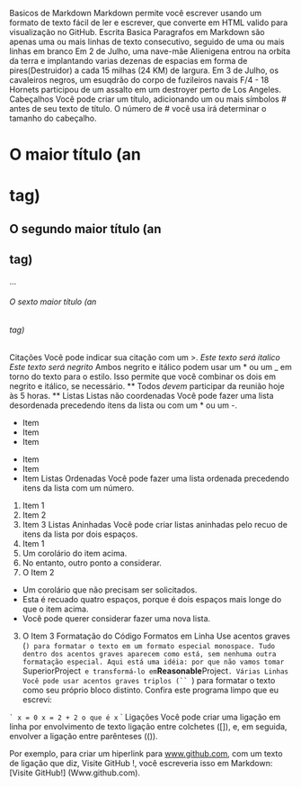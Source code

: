 Basicos de Markdown
Markdown permite você escrever usando um formato de texto fácil de ler e escrever, que converte em HTML valido para visualização no GitHub.
Escrita Basica
Paragrafos em Markdown são apenas uma ou mais linhas de texto consecutivo, seguido de uma ou mais linhas em branco
Em 2 de Julho, uma nave-mãe Alienigena entrou na orbita da terra e implantando varias dezenas de espacias em forma de pires(Destruidor) a cada 15 milhas (24 KM) de largura.
Em 3 de Julho, os cavaleiros negros, um esuqdrão do corpo de fuzileiros navais F/4 - 18 Hornets participou de um assalto em um destroyer perto de Los Angeles.
Cabeçalhos
Você pode criar um título, adicionando um ou mais símbolos # antes de seu texto de título. O número de # você usa irá determinar o tamanho do cabeçalho.
# O maior título (an <h1> tag)
## O segundo maior título (an <h2> tag)
…
###### O sexto maior título (an <h6> tag)
Citações
Você pode indicar sua citação com um >.
*Este texto será italico*
*Este texto será negrito*
Ambos negrito e itálico podem usar um * ou um _ em torno do texto para o estilo. Isso permite que você combinar os dois em negrito e itálico, se necessário.
** Todos _devem_ participar da reunião hoje às 5 horas. **
Listas
Listas não coordenadas
Você pode fazer uma lista desordenada precedendo itens da lista ou com um * ou um -.
* Item
* Item
* Item

- Item
- Item
- Item
Listas Ordenadas
Você pode fazer uma lista ordenada precedendo itens da lista com um número.
1. Item 1
2. Item 2
3. Item 3
Listas Aninhadas
Você pode criar listas aninhadas pelo recuo de itens da lista por dois espaços.
1. Item 1
 1. Um corolário do item acima.
 2. No entanto, outro ponto a considerar.
2. O Item 2
 * Um corolário que não precisam ser solicitados.
  * Esta é recuado quatro espaços, porque é dois espaços mais longe do que o item acima.
  * Você pode querer considerar fazer uma nova lista.
3. O Item 3
Formatação do Código
Formatos em Linha
Use acentos graves (`) para formatar o texto em um formato especial monospace. Tudo dentro dos acentos graves aparecem como está, sem nenhuma outra formatação especial.
Aqui está uma idéia: por que não vamos tomar `SuperiorProject` e transformá-lo em`**Reasonable**Project`.
Várias Linhas
Você pode usar acentos graves triplos (`` `) para formatar o texto como seu próprio bloco distinto.
Confira este programa limpo que eu escrevi:

`` `
x = 0
x = 2 + 2
o que é x
`` `
Ligações
Você pode criar uma ligação em linha por envolvimento de texto ligação entre colchetes ([]), e, em seguida, envolver a ligação entre parênteses (()).

Por exemplo, para criar um hiperlink para www.github.com, com um texto de ligação que diz, Visite GitHub !, você escreveria isso em Markdown: [Visite GitHub!] (Www.github.com).
